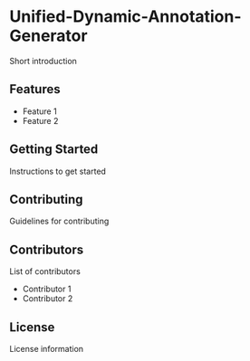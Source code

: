 # Unified-Dynamic-Annotation-Generator
Short introduction

## Features
- Feature 1
- Feature 2

## Getting Started
Instructions to get started

## Contributing
Guidelines for contributing

## Contributors
List of contributors
- Contributor 1 
- Contributor 2

## License
License information
